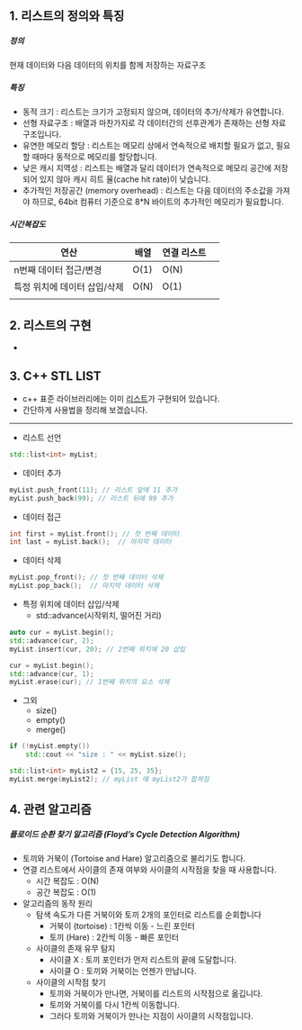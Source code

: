 ## 1. 리스트의 정의와 특징
##### 정의
현재 데이터와 다음 데이터의 위치를 함께 저장하는 자료구조
##### 특징
- 동적 크기 : 리스트는 크기가 고정되지 않으며, 데이터의 추가/삭제가 유연합니다.
- 선형 자료구조 : 배열과 마찬가지로 각 데이터간의 선후관계가 존재하는 선형 자료구조입니다.
- 유연한 메모리 할당 : 리스트는 메모리 상에서 연속적으로 배치할 필요가 없고, 필요할 때마다 동적으로 메모리를 할당합니다.
- 낮은 캐시 지역성 : 리스트는 배열과 달리 데이터가 연속적으로 메모리 공간에 저장되어 있지 않아 캐시 히트 율(cache hit rate)이 낮습니다.
- 추가적인 저장공간 (memory overhead) : 리스트는 다음 데이터의 주소값을 가져야 하므로, 64bit 컴퓨터 기준으로 8*N 바이트의 추가적인 메모리가 필요합니다.

##### 시간복잡도
| 연산               | 배열   | 연결 리스트 |     |
| ---------------- | ---- | ------ | --- |
| n번째 데이터 접근/변경    | O(1) | O(N)   |     |
| 특정 위치에 데이터 삽입/삭제 | O(N) | O(1)   |     |
|                  |      |        |     |
## 2. 리스트의 구현
- 

## 3. C++ STL LIST
- c++ 표준 라이브러리에는 이미 [리스트](https://cplusplus.com/reference/list/list/)가 구현되어 있습니다. 
- 간단하게 사용법을 정리해 보겠습니다.
---
- 리스트 선언
```cpp
std::list<int> myList;
```
- 데이터 추가
```cpp
myList.push_front(11); // 리스트 앞에 11 추가
myList.push_back(99); // 리스트 뒤에 99 추가
```
- 데이터 접근
```cpp
int first = myList.front(); // 첫 번째 데이터
int last = myList.back();  // 마지막 데이터
```
- 데이터 삭제
```cpp
myList.pop_front(); // 첫 번째 데이터 삭제
myList.pop_back();  // 마지막 데이터 삭제
```
- 특정 위치에 데이터 삽입/삭제
	- std::advance(시작위치, 떨어진 거리)
```cpp
auto cur = myList.begin();
std::advance(cur, 2);
myList.insert(cur, 20); // 2번째 위치에 20 삽입

cur = myList.begin();
std::advance(cur, 1);
myList.erase(cur); // 1번째 위치의 요소 삭제
```
- 그외
	- size()
	- empty()
	-  merge()
```cpp
if (!myList.empty())
    std::cout << "size : " << myList.size();
```

```cpp
std::list<int> myList2 = {15, 25, 35};
myList.merge(myList2); // myList 에 myList2가 합쳐짐
```
## 4. 관련 알고리즘
##### 플로이드 순환 찾기 알고리즘 (Floyd’s Cycle Detection Algorithm)
- 토끼와 거북이 (Tortoise and Hare) 알고리즘으로 불리기도 합니다.
- 연결 리스트에서 사이클의 존재 여부와 사이클의 시작점을 찾을 때 사용합니다.
	- 시간 복잡도 : O(N)
	- 공간 복잡도 : O(1)
- 알고리즘의 동작 원리
	- 탐색 속도가 다른 거북이와 토끼 2개의 포인터로 리스트를 순회합니다
		- 거북이 (tortoise) : 1칸씩 이동 - 느린 포인터
		- 토끼 (Hare) : 2칸씩 이동 - 빠른 포인터
	- 사이클의 존재 유무 탐지
		- 사이클 X : 토끼 포인터가 먼저 리스트의 끝에 도달합니다.
		- 사이클 O : 토끼와 거북이는 언젠가 만납니다.
	- 사이클의 시작점 찾기
		- 토끼와 거북이가 만나면, 거북이를 리스트의 시작점으로 옮깁니다.
		- 토끼와 거북이를 다시 1칸씩 이동합니다.
		- 그러다 토끼와 거북이가 만나는 지점이 사이클의 시작점입니다.


